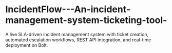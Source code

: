 # IncidentFlow---An-incident-management-system-ticketing-tool-
A live SLA-driven incident management system with ticket creation, automated escalation workflows, REST API integration, and real-time deployment on Bolt.
